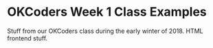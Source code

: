 # OKCoders Week 1 Class Examples

Stuff from our OKCoders class during the early winter of 2018.  HTML frontend stuff.